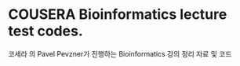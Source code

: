 # COUSERA Bioinformatics lecture test codes.

코세라 의 Pavel Pevzner가 진행하는 Bioinformatics 강의 정리 자료 및 코드


